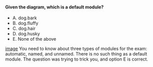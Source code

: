 #### Given the diagram, which is a default module?
* A. dog.bark
* B. dog.fluffy
* C. dog.hair
* D. dog.husky
* E. None of the above

[image](./images/dog.hair_automatic_module.jpg)
You need to know about three types of modules for the exam: automatic, named, and unnamed.
There is no such thing as a default module.
The question was trying to trick you, and option E is correct.